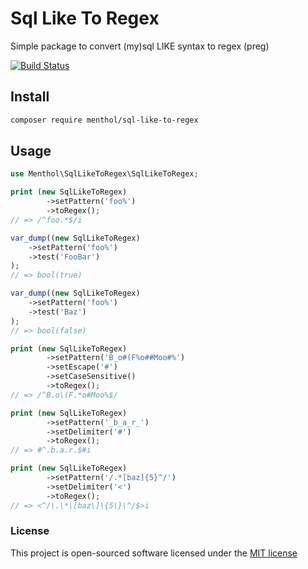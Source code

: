 # Sql Like To Regex
Simple package to convert (my)sql LIKE syntax to regex (preg)

[![Build Status](https://travis-ci.org/menthol/sqlLikeToRegex.svg?branch=master)](https://travis-ci.org/menthol/sqlLikeToRegex)

## Install
```bash
composer require menthol/sql-like-to-regex
```

## Usage

```php
use Menthol\SqlLikeToRegex\SqlLikeToRegex;

print (new SqlLikeToRegex)
        ->setPattern('foo%')
        ->toRegex();
// => /^foo.*$/i

var_dump((new SqlLikeToRegex)
    ->setPattern('foo%')
    ->test('FooBar')
);
// => bool(true)

var_dump((new SqlLikeToRegex)
    ->setPattern('foo%')
    ->test('Baz')
);
// => bool(false)

print (new SqlLikeToRegex)
        ->setPattern('B_o#(F%o##Moo#%')
        ->setEscape('#')
        ->setCaseSensitive()
        ->toRegex();
// => /^B.o\(F.*o#Moo%$/

print (new SqlLikeToRegex)
        ->setPattern('_b_a_r_')
        ->setDelimiter('#')
        ->toRegex();
// => #^.b.a.r.$#i

print (new SqlLikeToRegex)
        ->setPattern('/.*[baz]{5}^/')
        ->setDelimiter('<')
        ->toRegex();
// => <^/\.\*\[baz\]\{5\}\^/$>i
```

### License

This project is open-sourced software licensed under the [MIT license](http://opensource.org/licenses/MIT)


